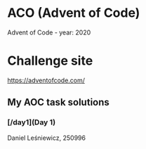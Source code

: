 # ACO (Advent of Code)
 Advent of Code - year: 2020
# Challenge site 
 https://adventofcode.com/
## My AOC task solutions
###  [/day1](Day 1)
Daniel Leśniewicz, 250996

